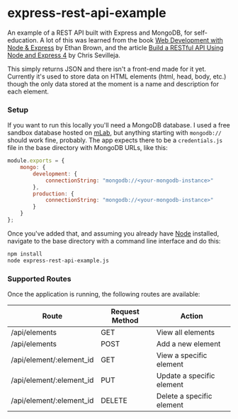 # express-rest-api-example

An example of a REST API built with Express and MongoDB, for self-education. A lot of this was learned from the book
[Web Development with Node & Express](http://shop.oreilly.com/product/0636920032977.do) by Ethan Brown, and the article
[Build a RESTful API Using Node and Express 4](https://scotch.io/tutorials/build-a-restful-api-using-node-and-express-4)
by Chris Sevilleja.

This simply returns JSON and there isn't a front-end made for it yet. Currently it's used to store data on HTML
elements (html, head, body, etc.) though the only data stored at the moment is a name and description for each element.

### Setup

If you want to run this locally you'll need a MongoDB database. I used a free sandbox database hosted on
[mLab](https://mlab.com/), but anything starting with `mongodb://` should work fine, probably. The app expects there to
 be a `credentials.js` file in the base directory with MongoDB URLs, like this:

```javascript
module.exports = {
    mongo: {
        development: {
            connectionString: "mongodb://<your-mongodb-instance>"
        },
        production: {
            connectionString: "mongodb://<your-mongodb-instance>"
        }
    }
};
```

Once you've added that, and assuming you already have [Node](https://nodejs.org/) installed, navigate to the base
directory with a command line interface and do this:

```bash
npm install
node express-rest-api-example.js
```

### Supported Routes

Once the application is running, the following routes are available:

| Route                    | Request Method | Action                    |
| ------------------------ | -------------- | ------------------------- |
| /api/elements            | GET            | View all elements         |
| /api/elements            | POST           | Add a new element         |
| /api/element/:element_id | GET            | View a specific element   |
| /api/element/:element_id | PUT            | Update a specific element |
| /api/element/:element_id | DELETE         | Delete a specific element |
